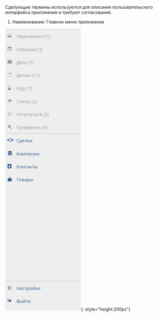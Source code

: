 Сделующие термины используются для описания пользовательского интерфейса приложения и требуют согласования:

1. Наименование: Главное меню приложения

![Полная версия](images/main_menu/menu_main_full.png){: style="height:200px"}
